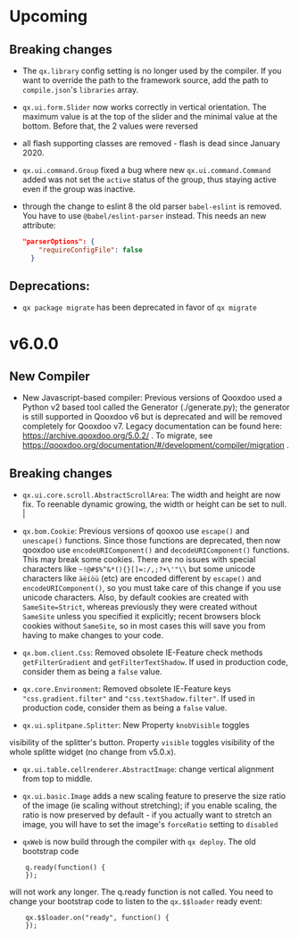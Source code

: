 # Upcoming

## Breaking changes

- The `qx.library` config setting is no longer used by the
compiler. If you want to override the path to the framework
source, add the path to `compile.json`'s `libraries` array.

- `qx.ui.form.Slider` now works correctly in vertical orientation.
The maximum value is at the top of the slider and the minimal value
at the bottom. Before that, the 2 values were reversed 

- all flash supporting classes are removed - flash is dead since January 2020.

- `qx.ui.command.Group` fixed a bug where new `qx.ui.command.Command` added was
not set the `active` status of the group, thus staying active even if the group
was inactive.

- through the change to eslint 8 the old parser `babel-eslint` is removed. You have to use
  `@babel/eslint-parser` instead. This needs an new attribute:
  ```json
  "parserOptions": {
      "requireConfigFile": false
    }
  ```


## Deprecations:

- `qx package migrate` has been deprecated in favor of `qx migrate` 

# v6.0.0

## New Compiler

- New Javascript-based compiler: Previous versions of Qooxdoo used
a Python v2 based tool called the Generator (./generate.py); the
generator is still supported in Qooxdoo v6 but is deprecated and
will be removed completely for Qooxdoo v7. Legacy documentation can
be found here: https://archive.qooxdoo.org/5.0.2/ . To migrate, see
https://qooxdoo.org/documentation/#/development/compiler/migration .

## Breaking changes

- `qx.ui.core.scroll.AbstractScrollArea`: The width and height are now fix. 
    To reenable dynamic growing, the width or height can be set to null. |

- `qx.bom.Cookie`: Previous versions of qooxoo use `escape()` and `unescape()`
functions. Since those functions are deprecated, then now qooxdoo use
`encodeURIComponent()` and `decodeURIComponent()` functions. This may
break some cookies. There are no issues with special characters like
`~!@#$%^&*(){}[]=:/,;?+\'"\\` but some unicode characters like `äëíöü`
(etc) are encoded different by `escape()` and `encodeURIComponent()`,
so you must take care of this change if you use unicode characters.
Also, by default cookies are created with `SameSite=Strict`, whereas
previously they were created without `SameSite` unless you specified
it explicitly; recent browsers block cookies without `SameSite`, so
in most cases this will save you from having to make changes to your
code.

- `qx.bom.client.Css`: Removed obsolete IE-Feature check
methods `getFilterGradient` and `getFilterTextShadow`. If used
in production code, consider them as being a `false` value.

- `qx.core.Environment`: Removed obsolete IE-Feature keys
`"css.gradient.filter"` and `"css.textShadow.filter"`. If used
in production code, consider them as being a `false` value.

- `qx.ui.splitpane.Splitter`: New Property `knobVisible` toggles

visibility of the splitter's button. Property `visible` toggles
visibility of the whole splitte widget (no change from v5.0.x).

- `qx.ui.table.cellrenderer.AbstractImage`: change vertical alignment from top to middle.

- `qx.ui.basic.Image` adds a new scaling feature to preserve the size ratio of the image (ie scaling without stretching); if you enable scaling, the ratio is now preserved by default - if you actually want to stretch an image, you will have to set the image's `forceRatio` setting to `disabled`

- `qxWeb` is now build through the compiler with `qx deploy`. The old bootstrap code 
```
    q.ready(function() {
    });
```
will not work any longer. The q.ready function is not called. You need to change your bootstrap code to listen to the `qx.$$loader` ready event:
```
    qx.$$loader.on("ready", function() {
    });
```
